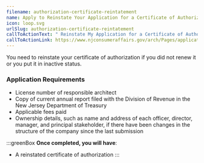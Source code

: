 ```yaml
---
filename: authorization-certificate-reintatement
name: Apply to Reinstate Your Application for a Certificate of Authorization
icon: loop.svg
urlSlug: authorization-certificate-reintatement
callToActionText: " Reinstate My Application for a Certificate of Authorization "
callToActionLink: https://www.njconsumeraffairs.gov/arch/Pages/applications.aspx
---
```

You need to reinstate your certificate of authorization if you did not renew it or you put it in inactive status.

### Application Requirements

* License number of responsible architect
* Copy of current annual report filed with the Division of Revenue in the New Jersey Department of Treasury
* Applicable fees paid
* Ownership details, such as name and address of each officer, director, manager, and principal stakeholder, if there have been changes in the structure of the company since the last submission

:::greenBox 
 **Once completed, you will have**:

* A reinstated certificate of authorization
:::